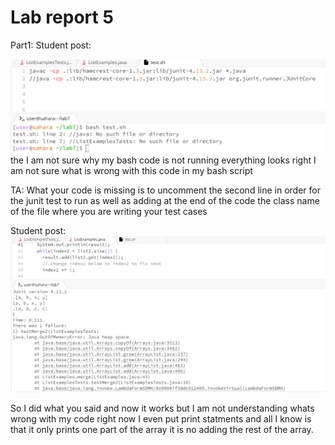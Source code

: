 Lab report 5
===

Part1:
Student post:

![Image](Report5/not_running.png)
the
I am not sure why my bash code is not running everything looks right I am not sure what is wrong with this code in my bash script

TA:
What your code is missing is to uncomment the second line in order for the junit test to run as well as adding at the end of the code the class name of the file where you are writing your test cases

Student post:
![Image](Report5/student_bug2.png)

So I did what you said and now it works but I am not understanding whats wrong with my code right now I even put print statments and all I know is that it only prints one part of the array it is no adding the rest of the array.


